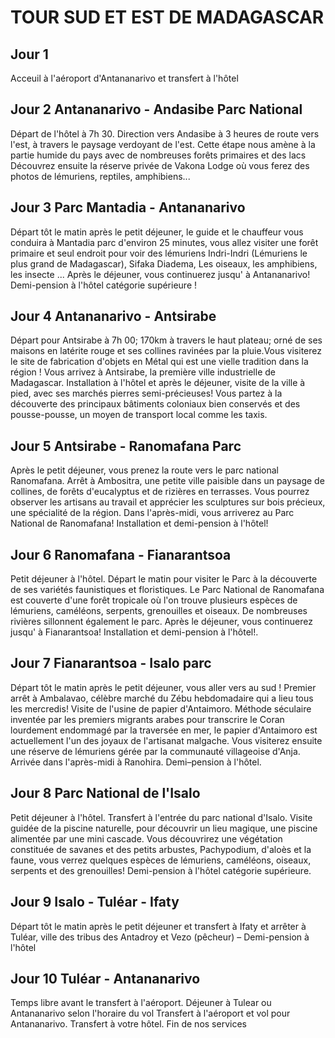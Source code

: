 # TOUR SUD ET EST DE MADAGASCAR

## Jour 1
Acceuil à l'aéroport d'Antananarivo et
transfert à l'hôtel

## Jour 2 Antananarivo - Andasibe Parc National
Départ de l'hôtel à 7h 30. Direction vers Andasibe à
3 heures de route vers l'est, à travers le paysage
verdoyant de l'est. Cette étape nous amène à la partie 
humide du pays avec de nombreuses forêts primaires et des lacs
Découvrez ensuite la réserve privée de Vakona Lodge où vous ferez
des photos de lémuriens, reptiles, amphibiens...

## Jour 3 Parc Mantadia - Antananarivo
Départ tôt le matin après le petit déjeuner, le guide et le chauffeur vous conduira à Mantadia parc d'environ 25 minutes, vous allez visiter une forêt primaire et seul endroit pour voir des lémuriens Indri-Indri (Lémuriens le plus grand de Madagascar), Sifaka Diadema, Les oiseaux, les amphibiens, les insecte ... Après le déjeuner, vous continuerez jusqu' à Antananarivo! Demi-pension à l'hôtel catégorie supérieure !

## Jour 4 Antananarivo - Antsirabe
Départ pour Antsirabe à 7h 00; 170km à travers le haut plateau; 
orné de ses maisons en latérite rouge et ses collines ravinées 
par la pluie.Vous visiterez le site de fabrication d'objets en Métal
qui est une vielle tradition dans la région !
Vous arrivez à Antsirabe, la première ville industrielle de Madagascar.
Installation à l'hôtel et après le déjeuner, visite de la ville à pied, avec ses marchés pierres semi-précieuses! Vous partez à la découverte des principaux bâtiments coloniaux bien
conservés et des pousse-pousse, un moyen de transport local comme les taxis.

## Jour 5 Antsirabe - Ranomafana Parc 
Après le petit déjeuner, vous prenez la route vers le parc national
Ranomafana. Arrêt à Ambositra, une petite ville paisible dans un paysage
de collines, de forêts d'eucalyptus et de rizières en terrasses.
Vous pourrez observer les artisans au travail et apprécier 
les sculptures sur bois précieux, une spécialité de la région.
Dans l'après-midi, vous arriverez au Parc National de Ranomafana! 
Installation et demi-pension à l'hôtel!

## Jour 6 Ranomafana - Fianarantsoa
Petit déjeuner à l'hôtel.
Départ le matin pour visiter le Parc à la découverte de ses variétés faunistiques et floristiques. Le Parc National de Ranomafana est couverte d'une forêt tropicale où
l'on trouve plusieurs espèces de lémuriens, caméléons, serpents, grenouilles et oiseaux.
De nombreuses rivières sillonnent également le parc. Après le déjeuner, vous continuerez jusqu' à Fianarantsoa! Installation et demi-pension à l'hôtel!.

## Jour 7 Fianarantsoa - Isalo parc
Départ tôt le matin après le petit déjeuner, vous aller vers au sud ! Premier arrêt à  Ambalavao, célèbre marché du Zébu hebdomadaire qui a lieu tous les mercredis!
Visite de l'usine de papier d'Antaimoro. Méthode séculaire inventée par les premiers migrants arabes pour transcrire le Coran lourdement endommagé par la traversée en mer, le papier d'Antaimoro est actuellement l'un des joyaux de l'artisanat malgache. Vous visiterez ensuite
une réserve de lémuriens gérée par la communauté villageoise d'Anja.
Arrivée dans l'après-midi à Ranohira. Demi–pension à l'hôtel.

## Jour 8 Parc National de l'Isalo
Petit déjeuner à l'hôtel.
Transfert à l'entrée du parc national d'Isalo.
Visite guidée de la piscine naturelle, pour découvrir un lieu magique, une piscine alimentée par une mini cascade.  Vous découvrirez une végétation  constituée de savanes et des petits arbustes, Pachypodium, d'aloès et la faune, vous verrez quelques espèces de lémuriens, caméléons, oiseaux, serpents et des grenouilles! Demi-pension à l'hôtel catégorie supérieure.

## Jour 9 Isalo - Tuléar - Ifaty
Départ tôt le matin après le petit déjeuner et transfert à Ifaty et arrêter à Tuléar, ville des tribus des Antadroy et Vezo (pêcheur) – Demi-pension à l'hôtel

## Jour 10 Tuléar - Antananarivo
Temps libre avant le transfert à l'aéroport.
Déjeuner à Tulear ou Antananarivo selon l'horaire du vol
Transfert à l'aéroport et vol pour Antananarivo.
Transfert à votre hôtel.
Fin de nos services


